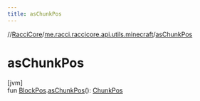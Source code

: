 ```yaml
---
title: asChunkPos
---
```

//[RacciCore](../../index.html)/[me.racci.raccicore.api.utils.minecraft](index.html)/[asChunkPos](as-chunk-pos.html)



# asChunkPos



[jvm]\
fun [BlockPos](-block-pos/index.html).[asChunkPos](as-chunk-pos.html)(): [ChunkPos](-chunk-pos/index.html)




